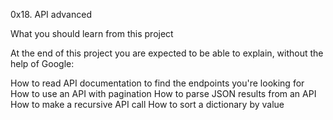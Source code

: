 0x18. API advanced

What you should learn from this project

At the end of this project you are expected to be able to explain, without the help of Google:

How to read API documentation to find the endpoints you're looking for
How to use an API with pagination
How to parse JSON results from an API
How to make a recursive API call
How to sort a dictionary by value